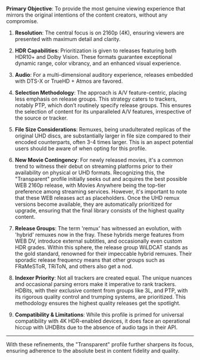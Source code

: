 **Primary Objective**: To provide the most genuine viewing experience that mirrors the original intentions of the content creators, without any compromise.

1. **Resolution**: The central focus is on 2160p (4K), ensuring viewers are presented with maximum detail and clarity.

2. **HDR Capabilities**: Prioritization is given to releases featuring both HDR10+ and Dolby Vision. These formats guarantee exceptional dynamic range, color vibrancy, and an enhanced visual experience.

3. **Audio**: For a multi-dimensional auditory experience, releases embedded with DTS-X or TrueHD + Atmos are favored.

4. **Selection Methodology**: The approach is A/V feature-centric, placing less emphasis on release groups. This strategy caters to trackers, notably PTP, which don’t routinely specify release groups. This ensures the selection of content for its unparalleled A/V features, irrespective of the source or tracker.

5. **File Size Considerations**: Remuxes, being unadulterated replicas of the original UHD discs, are substantially larger in file size compared to their encoded counterparts, often 3-4 times larger. This is an aspect potential users should be aware of when opting for this profile.

6. **New Movie Contingency**: For newly released movies, it's a common trend to witness their debut on streaming platforms prior to their availability on physical or UHD formats. Recognizing this, the "Transparent" profile initially seeks out and acquires the best possible WEB 2160p release, with Movies Anywhere being the top-tier preference among streaming services. However, it's important to note that these WEB releases act as placeholders. Once the UHD remux versions become available, they are automatically prioritized for upgrade, ensuring that the final library consists of the highest quality content.

7. **Release Groups**: The term 'remux' has witnessed an evolution, with 'hybrid' remuxes now in the fray. These hybrids merge features from WEB DV, introduce external subtitles, and occasionally even custom HDR grades. Within this sphere, the release group WiLDCAT stands as the gold standard, renowned for their impeccable hybrid remuxes. Their sporadic release frequency means that other groups such as FRaMeSToR, TRiToN, and others also get a nod.

8. **Indexer Priority**: Not all trackers are created equal. The unique nuances and occasional parsing errors make it imperative to rank trackers. HDBits, with their exclusive content from groups like 3L, and PTP, with its rigorous quality control and trumping systems, are prioritized. This methodology ensures the highest quality releases get the spotlight.

9. **Compatibility & Limitations**: While this profile is primed for universal compatibility with 4K HDR-enabled devices, it does face an operational hiccup with UHDBits due to the absence of audio tags in their API.

---

With these refinements, the "Transparent" profile further sharpens its focus, ensuring adherence to the absolute best in content fidelity and quality.